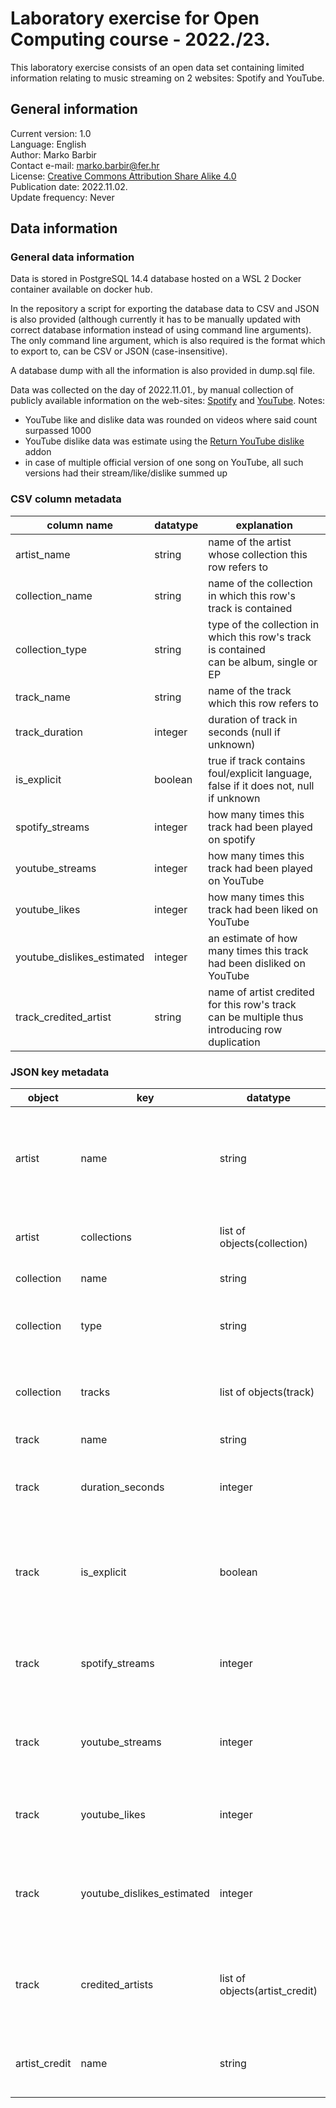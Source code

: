 # Laboratory exercise for Open Computing course - 2022./23.  

This laboratory exercise consists of an open data set containing limited information relating to music streaming on 2 websites: Spotify and YouTube.

## General information
Current version: 1.0  
Language: English  
Author: Marko Barbir  
Contact e-mail: [marko.barbir@fer.hr](mailto:marko.barbir@fer.hr)  
License: [Creative Commons Attribution Share Alike 4.0](https://creativecommons.org/licenses/by-sa/4.0/)  
Publication date: 2022.11.02.  
Update frequency: Never  

## Data information

### General data information

Data is stored in PostgreSQL 14.4 database hosted on a WSL 2 Docker container available on docker hub.

In the repository a script for exporting the database data to CSV and JSON is also provided (although currently
it has to be manually updated with correct database information instead of using command line arguments).
The only command line argument, which is also required is the format which to export to, can be CSV or JSON
(case-insensitive).

A database dump with all the information is also provided in dump.sql file.

Data was collected on the day of 2022.11.01., by manual collection of publicly available information on the
web-sites: [Spotify](https://www.spotify.com/) and [YouTube](https://www.youtube.com/).
Notes:
- YouTube like and dislike data was rounded on videos where said count surpassed 1000
- YouTube dislike data was estimate using the [Return YouTube dislike](https://www.returnyoutubedislike.com/) addon
- in case of multiple official version of one song on YouTube, all such versions had their
stream/like/dislike summed up

### CSV column metadata

| column name                | datatype | explanation                                                                                        | 
|----------------------------|----------|----------------------------------------------------------------------------------------------------|
| artist_name                | string   | name of the artist whose collection this row refers to                                             |
| collection_name            | string   | name of the collection in which this row's track is contained                                      |
| collection_type            | string   | type of the collection in which this row's track is contained<br/>can be album, single or EP       |
| track_name                 | string   | name of the track which this row refers to                                                         |
| track_duration             | integer  | duration of track in seconds (null if unknown)                                                     |
| is_explicit                | boolean  | true if track contains foul/explicit language, false if it does not, null if unknown               |
| spotify_streams            | integer  | how many times this track had been played on spotify                                               |
| youtube_streams            | integer  | how many times this track had been played on YouTube                                               |
| youtube_likes              | integer  | how many times this track had been liked on YouTube                                                |
| youtube_dislikes_estimated | integer  | an estimate of how many times this track had been disliked on YouTube                              |
| track_credited_artist      | string   | name of artist credited for this row's track<br/>can be multiple thus introducing row duplication  |

### JSON key metadata

| object        | key                        | datatype                       | explanation                                                                          |
|---------------|----------------------------|--------------------------------|--------------------------------------------------------------------------------------|
| artist        | name                       | string                         | name of artist whose collections are contained in this JSON file                     |
| artist        | collections                | list of objects(collection)    | list of collections atributed to this artist                                         |
| collection    | name                       | string                         | name of collection                                                                   |
| collection    | type                       | string                         | type of collection, can be album, single or EP                                       |
| collection    | tracks                     | list of objects(track)         | list of tracks contained in this collection                                          |
| track         | name                       | string                         | name of music track                                                                  |
| track         | duration_seconds           | integer                        | duration of track in seconds, null if unknown                                        |
| track         | is_explicit                | boolean                        | true if track contains foul/explicit language, false if it does not, null if unknown |
| track         | spotify_streams            | integer                        | how many times this track had been played on spotify                                 |
| track         | youtube_streams            | integer                        | how many times this track had been played on YouTube                                 |
| track         | youtube_likes              | integer                        | how many times this track had been liked on YouTube                                  |
| track         | youtube_dislikes_estimated | integer                        | an estimate of how many times this track had been disliked on YouTube                |
| track         | credited_artists           | list of objects(artist_credit) | list of artists which are have credits on Spotify for this track                     |
| artist_credit | name                       | string                         | name of artist credited on relating track                                            |
